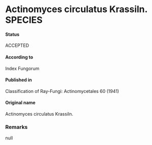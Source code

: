 Actinomyces circulatus Krassiln. SPECIES
=======

#### Status
ACCEPTED

#### According to
Index Fungorum

#### Published in
Classification of Ray-Fungi: Actinomycetales 60 (1941)

#### Original name
Actinomyces circulatus Krassiln.

### Remarks
null